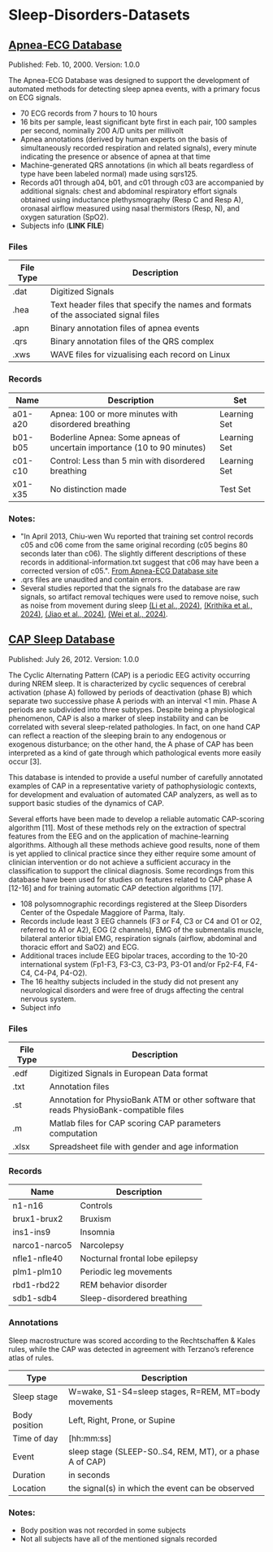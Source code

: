 # Sleep-Disorders-Datasets

## [Apnea-ECG Database](https://physionet.org/content/apnea-ecg/1.0.0/)
Published: Feb. 10, 2000. Version: 1.0.0

The Apnea-ECG Database was designed to support the development of automated methods for detecting sleep apnea events, with a primary focus on ECG signals.

- 70 ECG records from 7 hours to 10 hours
- 16 bits per sample, least significant byte first in each pair, 100 samples per second, nominally 200 A/D units per millivolt
- Apnea annotations (derived by human experts on the basis of simultaneously recorded respiration and related signals), every minute indicating the presence or absence of apnea at that time
- Machine-generated QRS annotations (in which all beats regardless of type have been labeled normal) made using sqrs125. 
- Records a01 through a04, b01, and c01 through c03 are accompanied by additional signals: chest and abdominal respiratory effort signals obtained using inductance plethysmography (Resp C and Resp A), oronasal airflow measured using nasal thermistors (Resp, N), and oxygen saturation (SpO2).
- Subjects info (**LINK FILE**)

### Files

| File Type | Description                                                                         |
| ---       | ---                                                                                 |
| .dat      | Digitized Signals                                                                   | 
| .hea      | Text header files that specify the names and formats of the associated signal files |
| .apn      | Binary annotation files of apnea events                                             |
| .qrs      | Binary annotation files of the QRS complex                                          |
| .xws      | WAVE files for vizualising each record on Linux                                     |

### Records

| Name    | Description                                                             | Set          |
| ---     | ---                                                                     | ---          |
| a01-a20 | Apnea: 100 or more minutes with disordered breathing                    | Learning Set |
| b01-b05 | Boderline Apnea: Some apneas of uncertain importance (10 to 90 minutes) | Learning Set |
| c01-c10 | Control: Less than 5 min with disordered breathing                      | Learning Set |
| x01-x35 | No distinction made                                                     | Test Set     |

### Notes:
- "In April 2013, Chiu-wen Wu reported that training set control records c05 and c06 come from the same original recording (c05 begins 80 seconds later than c06). The slightly different descriptions of these records in additional-information.txt suggest that c06 may have been a corrected version of c05.". [From Apnea-ECG Database site](https://physionet.org/content/apnea-ecg/1.0.0/)
- .qrs files are unaudited and contain errors.
- Several studies reported that the signals fro the database are raw signals, so artifact removal techiques were used to remove noise, such as noise from movement during sleep [(Li et al., 2024)](10.1109/TIM.2024.3440369), [(Krithika et al., 2024)](10.1109/ICIC3S61846.2024.106030499), [(Jiao et al., 2024)](10.1109/OJEMB.2024.3405666), [(Wei et al., 2024)](10.1109/IMCEC59810.2024.10575752).




## [CAP Sleep Database]([https://physionet.org/content/apnea-ecg/1.0.0/](https://physionet.org/content/capslpdb/1.0.0/))
Published: July 26, 2012. Version: 1.0.0

The Cyclic Alternating Pattern (CAP) is a periodic EEG activity occurring during NREM sleep. It is characterized by cyclic sequences of cerebral activation (phase A) followed by periods of deactivation (phase B) which separate two successive phase A periods with an interval <1 min. Phase A periods are subdivided into three subtypes. Despite being a physiological phenomenon, CAP is also a marker of sleep instability and can be correlated with several sleep-related pathologies. In fact, on one hand CAP can reflect a reaction of the sleeping brain to any endogenous or exogenous disturbance; on the other hand, the A phase of CAP has been interpreted as a kind of gate through which pathological events more easily occur [3].

This database is intended to provide a useful number of carefully annotated examples of CAP in a representative variety of pathophysiologic contexts, for development and evaluation of automated CAP analyzers, as well as to support basic studies of the dynamics of CAP.

Several efforts have been made to develop a reliable automatic CAP-scoring algorithm [11]. Most of these methods rely on the extraction of spectral features from the EEG and on the application of machine-learning algorithms. Although all these methods achieve good results, none of them is yet applied to clinical practice since they either require some amount of clinician intervention or do not achieve a sufficient accuracy in the classification to support the clinical diagnosis. Some recordings from this database have been used for studies on features related to CAP phase A [12-16] and for training automatic CAP detection algorithms [17].
  

- 108 polysomnographic recordings registered at the Sleep Disorders Center of the Ospedale Maggiore of Parma, Italy.
- Records include least 3 EEG channels (F3 or F4, C3 or C4 and O1 or O2, referred to A1 or A2), EOG (2 channels), EMG of the submentalis muscle, bilateral anterior tibial EMG, respiration signals (airflow, abdominal and thoracic effort and SaO2) and ECG.
- Additional traces include EEG bipolar traces, according to the 10-20 international system (Fp1-F3, F3-C3, C3-P3, P3-O1 and/or Fp2-F4, F4-C4, C4-P4, P4-O2).
- The 16 healthy subjects included in the study did not present any neurological disorders and were free of drugs affecting the central nervous system.
- Subject info

### Files
 
| File Type | Description                                                                            |
| ---       | ---                                                                                    |
| .edf      | Digitized Signals in European Data format                                              | 
| .txt      | Annotation files                                                                       |
| .st       | Annotation for PhysioBank ATM or other software that reads PhysioBank-compatible files |
| .m        | Matlab files for CAP scoring CAP parameters computation                                |
| .xlsx     | Spreadsheet file with gender and age information                                       |

### Records

| Name          | Description                     | 
| ---           | ---                             |
| n1-n16        | Controls                        |
| brux1-brux2   | Bruxism                         |
| ins1-ins9     | Insomnia                        |
| narco1-narco5 | Narcolepsy                      |
| nfle1-nfle40  | Nocturnal frontal lobe epilepsy |
| plm1-plm10	  | Periodic leg movements          |
| rbd1-rbd22    | REM behavior disorder           |
| sdb1-sdb4     | Sleep-disordered breathing      |

### Annotations

Sleep macrostructure was scored according to the Rechtschaffen & Kales rules, while the CAP was detected in agreement with Terzano’s reference atlas of rules.

| Type         | Description                                               |
| ---          | ---                                                       |
|Sleep stage   | W=wake, S1-S4=sleep stages, R=REM, MT=body movements      |
|Body position | Left, Right, Prone, or Supine                             |
|Time of day   | [hh:mm:ss]                                                |
|Event         | sleep stage (SLEEP-S0..S4, REM, MT), or a phase A of CAP) |
|Duration      | in seconds                                                |
|Location      | the signal(s) in which the event can be observed          |

### Notes:
- Body position was not recorded in some subjects
- Not all subjects have all of the mentioned signals recorded







